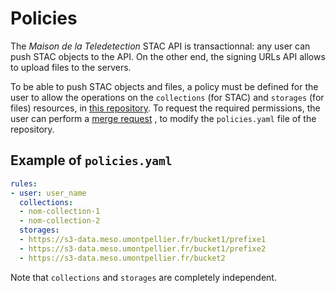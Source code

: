 # Policies

The *Maison de la Teledetection* STAC API is transactionnal: any user 
can push STAC objects to the API. On the other end, the signing URLs 
API allows to upload files to the servers. 

To be able to push STAC objects and files, a policy must be defined for 
the user to allow the operations on the `collections` (for STAC) and 
`storages` (for files) resources, in 
[this repository](https://forgemia.inra.fr/cdos-pub/admin/cdos-ops).
To request the required permissions, the user can perform a 
[merge request](https://docs.gitlab.com/ee/user/project/merge_requests/) 
, to modify the `policies.yaml` file of the repository.

## Example of `policies.yaml`

```yaml
rules:
- user: user_name
  collections:
  - nom-collection-1
  - nom-collection-2
  storages:
  - https://s3-data.meso.umontpellier.fr/bucket1/prefixe1
  - https://s3-data.meso.umontpellier.fr/bucket1/prefixe2
  - https://s3-data.meso.umontpellier.fr/bucket2

```

Note that `collections` and `storages` are completely independent.
